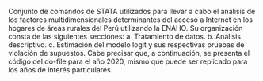 Conjunto de comandos de STATA utilizados para llevar a cabo el análisis de los factores multidimensionales determinantes del acceso a Internet en los hogares de áreas rurales del Perú utilizando la ENAHO. Su organización consta de las siguientes secciones:
a.	Tratamiento de datos.
b.	Análisis descriptivo.
c.	Estimación del modelo logit y sus respectivas pruebas de violación de supuestos.
Cabe precisar que, a continuación, se presenta el código del do-file  para el año 2020, mismo que puede ser replicado para los años de interés particulares.
